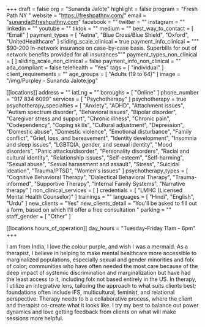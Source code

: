 +++
draft = false
org = "Sunanda Jalote"
highlight = false
program = "Fresh Path NY "
website = "https://freshpathny.com/"
email = "sunanda@freshpathny.com"
facebook = ""
twitter = ""
instagram = ""
linkedin = ""
youtube = ""
tiktok = ""
medium = ""
best_way_to_contact = [ "Email" ]
payment_types = [
  "Aetna",
  "Blue Cross/Blue Shield",
  "Oxford",
  "UnitedHealthcare"
]
sliding_scale_clinical = true
payment_info_clinical = """
$90-200
In-network insurance on case-by-case basis. Superbills for out of network benefits provided for all insurances"""
payment_types_non_clinical = [ ]
sliding_scale_non_clinical = false
payment_info_non_clinical = ""
ada_compliant = false
telehealth = "Yes"
tags = [ "individual" ]
client_requirements = ""
age_groups = [ "Adults (19 to 64)" ]
image = "/img/Purpley - Sunanda Jalote.jpg"

[[locations]]
address = ""
latLng = ""
boroughs = [ "Online" ]
phone_number = "917 834 6099"
services = [ "Psychotherapy" ]
psychotherapy = true
psychotherapy_specialties = [
  "Anxiety",
  "ADHD",
  "Attachment issues",
  "Autism spectrum disorder",
  "Behavioral issues",
  "Bipolar disorder",
  "Caregiver stress and support",
  "Chronic illness",
  "Chronic pain",
  "Codependency",
  "Coping skills",
  "Cultural adjustment",
  "Depression",
  "Domestic abuse",
  "Domestic violence",
  "Emotional disturbance",
  "Family conflict",
  "Grief, loss, and bereavement",
  "Identity development",
  "Insomnia and sleep issues",
  "LGBTQIA, gender, and sexual identity",
  "Mood disorders",
  "Panic attacks/disorder",
  "Personality disorders",
  "Racial and cultural identity",
  "Relationship issues",
  "Self-esteem",
  "Self-harming",
  "Sexual abuse",
  "Sexual harassment and assault",
  "Stress",
  "Suicidal ideation",
  "Trauma/PTSD",
  "Women's issues"
]
psychotherapy_types = [
  "Cognitive Behavioral Therapy",
  "Dialectical Behavioral Therapy",
  "Trauma-informed",
  "Supportive Therapy",
  "Internal Family Systems",
  "Narrative therapy"
]
non_clinical_services = [ ]
credentials = [ "LMHC (Licensed Mental Health Counselor)" ]
trainings = ""
languages = [ "Hindi", "English", "Urdu" ]
new_clients = "Yes"
new_clients_detail = "You'll be asked to fill out a form, based on which I'll offer a free consultation "
parking = ""
staff_gender = [ "Other" ]

  [[locations.hours_of_operation]]
  day_hours = "Tuesday-Friday 11am - 6pm"
+++

I am from India, I love the colour purple, and wish I was a mermaid. As a therapist, I believe in helping to make mental healthcare more accessible to marginalized populations, especially sexual and gender minorities and folx of color; communities who have often needed the most care because of the deep impact of systemic discrimination and marginalization but have had the least access to it, including folx not based entirely in the US. In therapy, I utilize an integrative lens, tailoring the approach to what suits clients best; foundations often include IFS, multicultural, feminist, and relational perspective. Therapy needs to b a collaborative process, where the client and therapist co-create what it looks like. I try my best to balance out power dynamics and love getting feedback from clients on what will make sessions more helpful.
